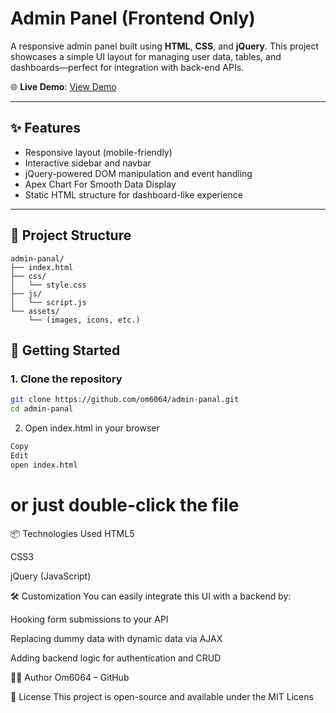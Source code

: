 # Admin Panel (Frontend Only)

A responsive admin panel built using **HTML**, **CSS**, and **jQuery**. This project showcases a simple UI layout for managing user data, tables, and dashboards—perfect for integration with back-end APIs.

🌐 **Live Demo**: [View Demo](https://om6064.github.io/admin-panal/)

---

## ✨ Features

- Responsive layout (mobile-friendly)
- Interactive sidebar and navbar
- jQuery-powered DOM manipulation and event handling
- Apex Chart For Smooth Data Display
- Static HTML structure for dashboard-like experience

---

## 📁 Project Structure

```text
admin-panal/
├── index.html
├── css/
│   └── style.css
├── js/
│   └── script.js
└── assets/
    └── (images, icons, etc.)
```

## 🚀 Getting Started

### 1. Clone the repository

```bash
git clone https://github.com/om6064/admin-panal.git
cd admin-panal
```
2. Open index.html in your browser
```bash
Copy
Edit
open index.html
```
# or just double-click the file
📦 Technologies Used
HTML5

CSS3

jQuery (JavaScript)

🛠️ Customization
You can easily integrate this UI with a backend by:

Hooking form submissions to your API

Replacing dummy data with dynamic data via AJAX

Adding backend logic for authentication and CRUD

🧑‍💻 Author
Om6064 – GitHub

📄 License
This project is open-source and available under the MIT Licens
